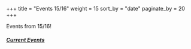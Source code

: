 +++
title = "Events 15/16"
weight = 15
sort_by = "date"
paginate_by = 20
+++

Events from 15/16!

##### [<i class="bi bi-bell-fill"></i> Current Events](@/events/_index.md)
